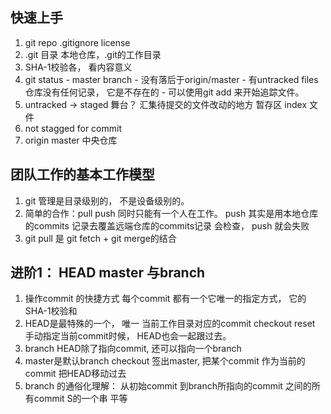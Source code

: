 ## 快速上手
  1. git repo  .gitignore  license
  2. .git 目录 本地仓库，.git的工作目录
  3. SHA-1校验各， 看内容意义
  4. git status
    - master branch
    - 没有落后于origin/master
    - 有untracked files 
      仓库没有任何记录， 它是不存在的
    - 可以使用git add 来开始追踪文件。
  5. untracked -> staged
    舞台？ 汇集待提交的文件改动的地方 暂存区   index 文件
  6. not stagged for commit 
  7. origin master 中央仓库

## 团队工作的基本工作模型
  1. git 管理是目录级别的， 不是设备级别的。
  2. 简单的合作：pull push 
    同时只能有一个人在工作。
    push 其实是用本地仓库的commits 记录去覆盖远端仓库的commits记录 会检查， push 就会失败
  3. git pull  是  git fetch + git merge的结合
  
## 进阶1： HEAD master 与branch 
  1. 操作commit 的快捷方式
  每个commit 都有一个它唯一的指定方式， 它的SHA-1校验和
  2. HEAD是最特殊的一个， 唯一
  当前工作目录对应的commit
  checkout reset 手动指定当前commit时候， HEAD也会一起跟过去。
  3. branch
  HEAD除了指向commit, 还可以指向一个branch 
  4. master是默认branch
  checkout 签出master, 把某个commit 作为当前的commit 把HEAD移动过去 
  5. branch 的通俗化理解：
    从初始commit 到branch所指向的commit 之间的所有commit S的一个串
    平等
  